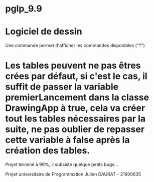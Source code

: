 # pglp_9.9

# Logiciel de dessin

Une commande permet d'afficher les commandes disponibles ("?")

# Les tables peuvent ne pas êtres crées par défaut, si c'est le cas, il suffit de passer la variable premierLancement dans la classe DrawingApp à true, cela va créer tout les tables nécessaires par la suite, ne pas oublier de repasser cette variable à false après la création des tables.






Projet terminé à 99%, il subsiste quelque petits bugs...








Projet universitaire de Programmation
Julien DAURAT - 21600635
